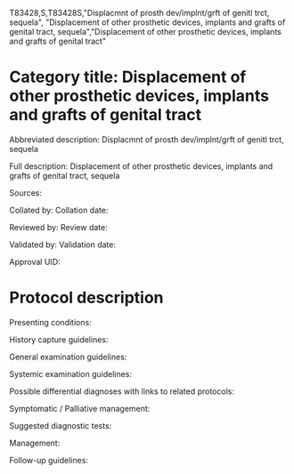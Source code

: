 T83428,S,T83428S,"Displacmnt of prosth dev/implnt/grft of genitl trct, sequela", "Displacement of other prosthetic devices, implants and grafts of genital tract, sequela","Displacement of other prosthetic devices, implants and grafts of genital tract"
# Category title: Displacement of other prosthetic devices, implants and grafts of genital tract

Abbreviated description: Displacmnt of prosth dev/implnt/grft of genitl trct, sequela

Full description: Displacement of other prosthetic devices, implants and grafts of genital tract, sequela

Sources:

Collated by:
Collation date:

Reviewed by:
Review date:

Validated by:
Validation date:

Approval UID:

# Protocol description

Presenting conditions:

History capture guidelines:

General examination guidelines:

Systemic examination guidelines:

Possible differential diagnoses with links to related protocols:

Symptomatic / Palliative management:

Suggested diagnostic tests:

Management:

Follow-up guidelines:
